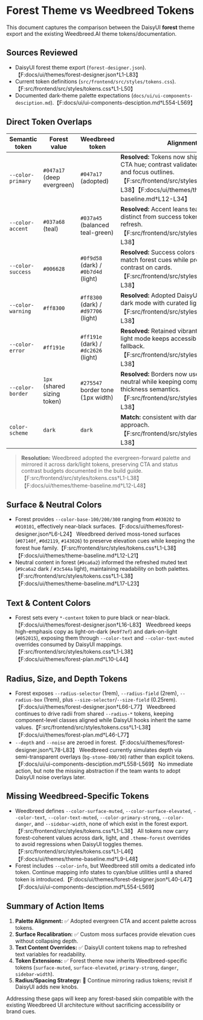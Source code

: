 # Forest Theme vs Weedbreed Tokens

This document captures the comparison between the DaisyUI **forest** theme export and the existing Weedbreed.AI theme tokens/documentation.

## Sources Reviewed

- DaisyUI forest theme export (`forest-designer.json`).【F:docs/ui/themes/forest-designer.json†L1-L83】
- Current token definitions (`src/frontend/src/styles/tokens.css`).【F:src/frontend/src/styles/tokens.css†L1-L50】
- Documented dark-theme palette expectations (`docs/ui/ui-components-desciption.md`).【F:docs/ui/ui-components-desciption.md†L554-L569】

## Direct Token Overlaps

| Semantic token    | Forest value                | Weedbreed token                      | Alignment                                                                                                                                                                                            |
| ----------------- | --------------------------- | ------------------------------------ | ---------------------------------------------------------------------------------------------------------------------------------------------------------------------------------------------------- |
| `--color-primary` | `#047a17` (deep evergreen)  | `#047a17` (adopted)                  | **Resolved:** Tokens now ship the evergreen CTA hue; contrast validated for buttons and focus outlines.【F:src/frontend/src/styles/tokens.css†L1-L38】【F:docs/ui/themes/theme-baseline.md†L12-L34】 |
| `--color-accent`  | `#037a68` (teal)            | `#037a45` (balanced teal-green)      | **Resolved:** Accent leans teal but remains distinct from success tokens after palette refresh.【F:src/frontend/src/styles/tokens.css†L1-L38】                                                       |
| `--color-success` | `#006628`                   | `#0f9d58` (dark) / `#0b7d4d` (light) | **Resolved:** Success colors darkened to match forest cues while preserving AA contrast on cards.【F:src/frontend/src/styles/tokens.css†L1-L38】                                                     |
| `--color-warning` | `#ff8300`                   | `#ff8300` (dark) / `#d97706` (light) | **Resolved:** Adopted DaisyUI orange for dark mode with curated light-mode mirror.【F:src/frontend/src/styles/tokens.css†L1-L38】                                                                    |
| `--color-error`   | `#ff191e`                   | `#ff191e` (dark) / `#dc2626` (light) | **Resolved:** Retained vibrant red for alerts; light mode keeps accessible crimson fallback.【F:src/frontend/src/styles/tokens.css†L1-L38】                                                          |
| `--color-border`  | `1px` (shared sizing token) | `#275547` border tone (1px width)    | **Resolved:** Borders now use an evergreen-neutral while keeping component thickness semantics.【F:src/frontend/src/styles/tokens.css†L1-L38】                                                       |
| `color-scheme`    | `dark`                      | `dark`                               | **Match:** consistent with dark-first approach.【F:src/frontend/src/styles/tokens.css†L1-L38】                                                                                                       |

> **Resolution:** Weedbreed adopted the evergreen-forward palette and mirrored it across dark/light tokens, preserving CTA and status contrast budgets documented in the build guide.【F:src/frontend/src/styles/tokens.css†L1-L38】【F:docs/ui/themes/theme-baseline.md†L12-L48】

## Surface & Neutral Colors

- Forest provides `--color-base-100/200/300` ranging from `#030202` to `#010101`, effectively near-black surfaces.【F:docs/ui/themes/forest-designer.json†L6-L24】 Weedbreed derived moss-toned surfaces (`#07140f`, `#0d2119`, `#143026`) to preserve elevation cues while keeping the forest hue family.【F:src/frontend/src/styles/tokens.css†L1-L38】【F:docs/ui/themes/theme-baseline.md†L12-L21】
- Neutral content in forest (`#9ca6a2`) informed the refreshed muted text (`#9ca6a2` dark / `#3c544a` light), maintaining readability on both palettes.【F:src/frontend/src/styles/tokens.css†L1-L38】【F:docs/ui/themes/theme-baseline.md†L17-L23】

## Text & Content Colors

- Forest sets every `*-content` token to pure black or near-black.【F:docs/ui/themes/forest-designer.json†L16-L83】 Weedbreed keeps high-emphasis copy as light-on-dark (`#e9f7ef`) and dark-on-light (`#052015`), exposing them through `--color-text` and `--color-text-muted` overrides consumed by DaisyUI mappings.【F:src/frontend/src/styles/tokens.css†L1-L38】【F:docs/ui/themes/forest-plan.md†L10-L44】

## Radius, Size, and Depth Tokens

- Forest exposes `--radius-selector` (1rem), `--radius-field` (2rem), `--radius-box` (1rem), plus `--size-selector`/`--size-field` (0.25rem).【F:docs/ui/themes/forest-designer.json†L66-L77】 Weedbreed continues to drive radii from shared `--radius-*` tokens, keeping component-level classes aligned while DaisyUI hooks inherit the same values.【F:src/frontend/src/styles/tokens.css†L1-L38】【F:docs/ui/themes/forest-plan.md†L46-L77】
- `--depth` and `--noise` are zeroed in forest.【F:docs/ui/themes/forest-designer.json†L78-L83】 Weedbreed currently simulates depth via semi-transparent overlays (`bg-stone-800/30`) rather than explicit tokens.【F:docs/ui/ui-components-desciption.md†L558-L569】 No immediate action, but note the missing abstraction if the team wants to adopt DaisyUI noise overlays later.

## Missing Weedbreed-Specific Tokens

- Weedbreed defines `--color-surface-muted`, `--color-surface-elevated`, `--color-text`, `--color-text-muted`, `--color-primary-strong`, `--color-danger`, and `--sidebar-width`, none of which exist in the forest export.【F:src/frontend/src/styles/tokens.css†L1-L38】 All tokens now carry forest-coherent values across dark, light, and `.theme-forest` overrides to avoid regressions when DaisyUI toggles themes.【F:src/frontend/src/styles/tokens.css†L1-L46】【F:docs/ui/themes/theme-baseline.md†L9-L48】
- Forest includes `--color-info`, but Weedbreed still omits a dedicated info token. Continue mapping info states to cyan/blue utilities until a shared token is introduced.【F:docs/ui/themes/forest-designer.json†L40-L47】【F:docs/ui/ui-components-desciption.md†L554-L569】

## Summary of Action Items

1. **Palette Alignment:** ✅ Adopted evergreen CTA and accent palette across tokens.
2. **Surface Recalibration:** ✅ Custom moss surfaces provide elevation cues without collapsing depth.
3. **Text Content Overrides:** ✅ DaisyUI content tokens map to refreshed text variables for readability.
4. **Token Extensions:** ✅ Forest theme now inherits Weedbreed-specific tokens (`surface-muted`, `surface-elevated`, `primary-strong`, `danger`, `sidebar-width`).
5. **Radius/Spacing Strategy:** 🔄 Continue mirroring radius tokens; revisit if DaisyUI adds new knobs.

Addressing these gaps will keep any forest-based skin compatible with the existing Weedbreed UI architecture without sacrificing accessibility or brand cues.
